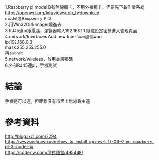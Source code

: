 1.Raspberry pi model B有無線網卡，不用外接網卡，但要先下載作業系統  
https://openwrt.org/toh/views/toh_fwdownload  
model選Raspberry Pi 3  
2.用Win32DiskImager燒進去  
3.RJ45連pi跟電腦，瀏覽器輸入192.168.1.1 隨意設定密碼進入管理頁面    
4.network/Interfaces Add new Interface加個wan  
ip:192.168.0.3  
mask:255.255.255.0  
再submit    
5.network/wireless，啟用並設密碼  
6.外部RJ45連pi，手機測試  

# 結論  
手機是可以連，但距離沒有市面上無線路由遠  

# 參考資料
http://blog.lxx1.com/3294   
https://www.coldawn.com/how-to-install-openwrt-18-06-0-on-raspberry-pi-3-model-b/  
https://codertw.com/程式語言/495448/  
